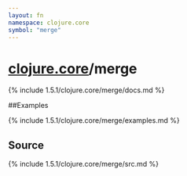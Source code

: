 ```yaml
---
layout: fn
namespace: clojure.core
symbol: "merge"
---
```


# [clojure.core](../)/merge

{% include 1.5.1/clojure.core/merge/docs.md %}

##Examples

{% include 1.5.1/clojure.core/merge/examples.md %}
## Source
{% include 1.5.1/clojure.core/merge/src.md %}

